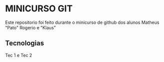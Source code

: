 # MINICURSO GIT
Este repositorio foi feito durante o minicurso de github dos alunos Matheus "Pato" Rogerio e "Klaus"

## Tecnologias
Tec 1 e Tec 2